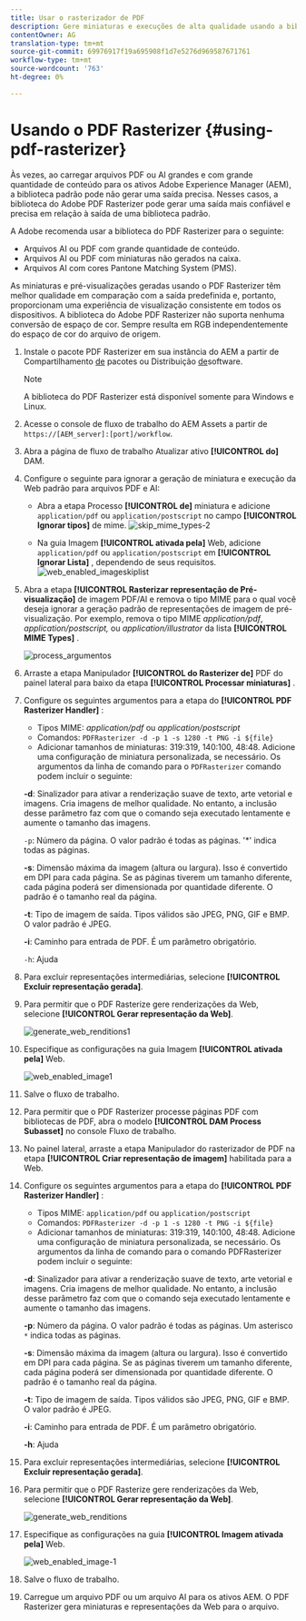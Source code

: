 ```yaml
---
title: Usar o rasterizador de PDF
description: Gere miniaturas e execuções de alta qualidade usando a biblioteca do Adobe PDF Rasterizer.
contentOwner: AG
translation-type: tm+mt
source-git-commit: 69976917f19a695908f1d7e5276d969587671761
workflow-type: tm+mt
source-wordcount: '763'
ht-degree: 0%

---
```



# Usando o PDF Rasterizer {#using-pdf-rasterizer}

Às vezes, ao carregar arquivos PDF ou AI grandes e com grande quantidade de conteúdo para os ativos Adobe Experience Manager (AEM), a biblioteca padrão pode não gerar uma saída precisa. Nesses casos, a biblioteca do Adobe PDF Rasterizer pode gerar uma saída mais confiável e precisa em relação à saída de uma biblioteca padrão.

A Adobe recomenda usar a biblioteca do PDF Rasterizer para o seguinte:

* Arquivos AI ou PDF com grande quantidade de conteúdo.
* Arquivos AI ou PDF com miniaturas não gerados na caixa.
* Arquivos AI com cores Pantone Matching System (PMS).

As miniaturas e pré-visualizações geradas usando o PDF Rasterizer têm melhor qualidade em comparação com a saída predefinida e, portanto, proporcionam uma experiência de visualização consistente em todos os dispositivos. A biblioteca do Adobe PDF Rasterizer não suporta nenhuma conversão de espaço de cor. Sempre resulta em RGB independentemente do espaço de cor do arquivo de origem.

1. Instale o pacote PDF Rasterizer em sua instância do AEM a partir de Compartilhamento [de](https://www.adobeaemcloud.com/content/marketplace/marketplaceProxy.html?packagePath=/content/companies/public/adobe/packages/cq640/product/assets/aem-assets-pdf-rasterizer-pkg) pacotes ou Distribuição [de](https://experience.adobe.com/#/downloads/content/software-distribution/en/aem.html?package=/content/software-distribution/en/details.html/content/dam/aem/public/adobe/packages/cq640/product/assets/aem-assets-pdf-rasterizer-pkg)software.

   >[!NOTE]
   >
   >A biblioteca do PDF Rasterizer está disponível somente para Windows e Linux.

1. Acesse o console de fluxo de trabalho do AEM Assets a partir de `https://[AEM_server]:[port]/workflow`.
1. Abra a página de fluxo de trabalho Atualizar ativo **[!UICONTROL do]** DAM.
1. Configure o seguinte para ignorar a geração de miniatura e execução da Web padrão para arquivos PDF e AI:

   * Abra a etapa Processo **[!UICONTROL de]** miniatura e adicione `application/pdf` ou `application/postscript` no campo **[!UICONTROL Ignorar tipos]** de mime.
   ![skip_mime_types-2](assets/skip_mime_types-2.png)

   * Na guia Imagem **[!UICONTROL ativada pela]** Web, adicione `application/pdf` ou `application/postscript` em **[!UICONTROL Ignorar Lista]** , dependendo de seus requisitos.
   ![web_enabled_imageskiplist](assets/web_enabled_imageskiplist.png)

1. Abra a etapa **[!UICONTROL Rasterizar representação de Pré-visualização]** de imagem PDF/AI e remova o tipo MIME para o qual você deseja ignorar a geração padrão de representações de imagem de pré-visualização. Por exemplo, remova o tipo MIME *application/pdf*, *application/postscript,* ou *application/illustrator* da lista **[!UICONTROL MIME Types]** .

   ![process_argumentos](assets/process_arguments.png)

1. Arraste a etapa Manipulador **[!UICONTROL do Rasterizer de]** PDF do painel lateral para baixo da etapa **[!UICONTROL Processar miniaturas]** .
1. Configure os seguintes argumentos para a etapa do **[!UICONTROL PDF Rasterizer Handler]** :

   * Tipos MIME: *application/pdf* ou *application/postscript*
   * Comandos: `PDFRasterizer -d -p 1 -s 1280 -t PNG -i ${file}`
   * Adicionar tamanhos de miniaturas: 319:319, 140:100, 48:48. Adicione uma configuração de miniatura personalizada, se necessário.
   Os argumentos da linha de comando para o `PDFRasterizer` comando podem incluir o seguinte:

   **-d**: Sinalizador para ativar a renderização suave de texto, arte vetorial e imagens. Cria imagens de melhor qualidade. No entanto, a inclusão desse parâmetro faz com que o comando seja executado lentamente e aumente o tamanho das imagens.

   `-p`: Número da página. O valor padrão é todas as páginas. &#39;*&#39; indica todas as páginas.

   **-s**: Dimensão máxima da imagem (altura ou largura). Isso é convertido em DPI para cada página. Se as páginas tiverem um tamanho diferente, cada página poderá ser dimensionada por quantidade diferente. O padrão é o tamanho real da página.

   **-t**: Tipo de imagem de saída. Tipos válidos são JPEG, PNG, GIF e BMP. O valor padrão é JPEG.

   **-i**: Caminho para entrada de PDF. É um parâmetro obrigatório.

   `-h`: Ajuda

1. Para excluir representações intermediárias, selecione **[!UICONTROL Excluir representação gerada]**.
1. Para permitir que o PDF Rasterize gere renderizações da Web, selecione **[!UICONTROL Gerar representação da Web]**.

   ![generate_web_renditions1](assets/generate_web_renditions1.png)

1. Especifique as configurações na guia Imagem **[!UICONTROL ativada pela]** Web.

   ![web_enabled_image1](assets/web_enabled_image1.png)

1. Salve o fluxo de trabalho.
1. Para permitir que o PDF Rasterizer processe páginas PDF com bibliotecas de PDF, abra o modelo **[!UICONTROL DAM Process Subasset]** no console Fluxo de trabalho.
1. No painel lateral, arraste a etapa Manipulador do rasterizador de PDF na etapa **[!UICONTROL Criar representação de imagem]** habilitada para a Web.
1. Configure os seguintes argumentos para a etapa do **[!UICONTROL PDF Rasterizer Handler]** :

   * Tipos MIME: `application/pdf` ou `application/postscript`
   * Comandos: `PDFRasterizer -d -p 1 -s 1280 -t PNG -i ${file}`
   * Adicionar tamanhos de miniaturas: 319:319, 140:100, 48:48. Adicione uma configuração de miniatura personalizada, se necessário.
   Os argumentos da linha de comando para o comando PDFRasterizer podem incluir o seguinte:

   **-d**: Sinalizador para ativar a renderização suave de texto, arte vetorial e imagens. Cria imagens de melhor qualidade. No entanto, a inclusão desse parâmetro faz com que o comando seja executado lentamente e aumente o tamanho das imagens.

   **-p**: Número da página. O valor padrão é todas as páginas. Um asterisco `*` indica todas as páginas.

   **-s**: Dimensão máxima da imagem (altura ou largura). Isso é convertido em DPI para cada página. Se as páginas tiverem um tamanho diferente, cada página poderá ser dimensionada por quantidade diferente. O padrão é o tamanho real da página.

   **-t**: Tipo de imagem de saída. Tipos válidos são JPEG, PNG, GIF e BMP. O valor padrão é JPEG.

   **-i**: Caminho para entrada de PDF. É um parâmetro obrigatório.

   **-h**: Ajuda

1. Para excluir representações intermediárias, selecione **[!UICONTROL Excluir representação gerada]**.
1. Para permitir que o PDF Rasterize gere renderizações da Web, selecione **[!UICONTROL Gerar representação da Web]**.

   ![generate_web_renditions](assets/generate_web_renditions.png)

1. Especifique as configurações na guia **[!UICONTROL Imagem ativada pela]** Web.

   ![web_enabled_image-1](assets/web_enabled_image-1.png)

1. Salve o fluxo de trabalho.
1. Carregue um arquivo PDF ou um arquivo AI para os ativos AEM. O PDF Rasterizer gera miniaturas e representações da Web para o arquivo.
